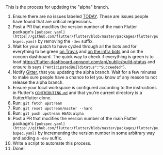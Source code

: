 This is the process for updating the "alpha" branch.

1. Ensure there are no issues labeled [TODAY](https://github.com/flutter/flutter/labels/%E2%9A%A0%20TODAY). These are issues people have found that are critical regressions.
2. Post a PR that modifies the version number of the main Flutter package's `[pubspec.yaml](https://github.com/flutter/flutter/blob/master/packages/flutter/pubspec.yaml)` by removing the `-dev` suffix.
3. Wait for your patch to have cycled through all the bots and for everything to be green [on Travis](https://travis-ci.org/flutter/flutter/builds) and [on the infra bots](https://build.chromium.org/p/client.flutter/waterfall) and on the cocoon dashboard. The quick way to check if everything is green is to load https://flutter-dashboard.appspot.com/api/public/build-status and ensure is says `{"AnticipatedBuildStatus":"Succeeded"}`.
4. Notify [Gitter](https://gitter.im/flutter/flutter), that you updating the alpha branch. Wait for a few minutes to make sure people have a chance to let you know of any reason to not release the alpha branch.
5. Ensure your local workspace is configured according to the instructions in Flutter's [`CONTRIBUTING.md`](https://github.com/flutter/flutter/blob/master/CONTRIBUTING.md) and that you're current directory is a flutter/flutter clone.
6. Run: `git fetch upstream`
7. Run: `git reset upstream/master --hard`
8. Run: `git push upstream HEAD:alpha` 
9. Post a PR that modifies the version number of the main Flutter package's `[pubspec.yaml](https://github.com/flutter/flutter/blob/master/packages/flutter/pubspec.yaml)` by incrementing the version number in some arbitrary way and adding a `-dev` suffix.
10. Write a script to automate this process.
11. Done!